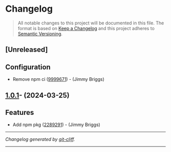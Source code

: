 # Changelog

> All notable changes to this project will be documented in this file. The format is based on
[Keep a Changelog](http://keepachangelog.com/) and this project adheres to
[Semantic Versioning](http://semver.org/).

## [Unreleased]

## Configuration

- Remove npm ci ([9999671](https://github.com/noclocks/eslint-config-noclocks/commit/99996718cd8233dbbef8274a0c1b8cbec5757d43))  - (Jimmy Briggs)

## [1.0.1](https://github.com/noclocks/eslint-config-noclocks/tree/v1.0.1)- (2024-03-25)

## Features

- Add npm pkg ([2289291](https://github.com/noclocks/eslint-config-noclocks/commit/2289291e7fb1e3406cfd2287a03b29674f84a3cd))  - (Jimmy Briggs)

***
*Changelog generated by [git-cliff](https://github.com/orhun/git-cliff).*
***
